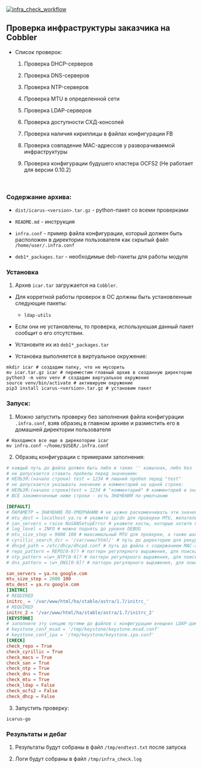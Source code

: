 [![infra_check_workflow](https://github.com/rshafikov/infra_check/actions/workflows/main.yml/badge.svg)](https://github.com/rshafikov/infra_check/actions/workflows/main.yml)

## Проверка инфраструктуры заказчика на Cobbler

- Список проверок:

	1. Проверка DHCP-серверов

	2. Проверка DNS-серверов

	3. Проверка NTP-серверов

	4. Проверка MTU в определенной сети

	5. Проверка LDAP-серверов 

	6. Проверка доступности СХД-консолей

	7. Проверка наличия кириллицы в файлах конфигурации FB

	8. Проверка совпадение MAC-адрессов у разворачиваемой инфраструктуры 

	9. Проверка конфигурации будушего кластера OCFS2 (Не работает для версии 0.10.2)

<br>

### Содержание архива:

- `dist/icarus-<version>.tar.gz` - python-пакет со всеми проверками

- `README.md` - инструкция

- `infra.conf` - пример файла конфигурации, который должен быть расположен в директории пользователя как скрытый файл `/home/user/.infra.conf`

- `deb1*_packages.tar` - необходимые deb-пакеты для работы модуля

### Установка

1. Архив `icar.tar` загружается на `Cobbler`.

- Для корретной работы проверок в ОС должны быть установленные следующие пакеты:
		
	- `ldap-utils`

- Если они не установлены, то проверка, используюшая данный пакет сообщит о его отсутствии. 

- Установите их из `deb1*_packages.tar`

- Установка выполняется в виртуальное окружение:

```shell
mkdir icar # создадим папку, что не мусорить
mv icar.tar.gz icar # переместим главный архив в созданную директорию
python3 -m venv venv # создадим виртуальное окружение
source venv/bin/activate # активируем окружение
pip3 install icarus-<version>.tar.gz # установим пакет
```

### Запуск:

1. Можно запустить проверку без заполнения файла конфигурации `.infra.conf`, взяв образец в главном архиве и разместить его в домашней директории пользователя 

```shell
# Находимся все еще в дирекотории icar
mv infra.conf ~/home/$USER/.infra.conf
```

2. Образец конфигурации с примерами заполнения:

```toml
# каждый путь до файла должен быть либо в таких '' кавычках, либо без
# не допускается ставить пробелы перед значением:
# НЕЛЬЗЯ:(начало строки) test = 1234 # лишний пробел перед "test"
# не допускается указывать значение и комментарий на одной строке:
# НЕЛЬЗЯ:(начало строки)test = 1234 # "комментарий" # комментарий и значение на одной строке
# ВСЕ закоменченные ниже строки - есть ЗНАЧЕНИЯ по-умолчанию

[DEFAULT]
# ПАРАМЕТР = ЗНАЧЕНИЕ ПО-УМОЛЧАНИЮ # не нужно раскоменчивать эти значения
# mtu_dest = localhost ya.ru # укажите ip/dn для проверки MTU, желательно один и тот же физический хост, но с интерфейсами из разных подсетей
# san_servers = raise NoSANSetupError # укажите хосты, которые хотите проверить
# log_level = INFO # можно поднять до уровня DEBUG
# mtu_size_step = 9000 100 # максимальный MTU для проверки, а также шаг проверки
# cyrillic_search_dir = '/var/www/html/' # путь до директории для рекурсивного поиска кириллицы
# dhcpd_path = /etc/dhcp/dhcpd.conf # путь до файла с содержанием MAC-адресов кобблера
# repo_pattern = REPO[0-9]? # паттерн регулярного выражения, для поиска репозиториев в INITRC-файлах
# ntp_pattern =\w+_NTP[0-9]? # паттерн регулярного выражения, для поиска NTP-серверов в INITRC-файлах
# dns_pattern = \w+_DNS[0-9]? # паттерн регулярного выражения, для поиска DNS-серверов в INITRC-файлах

san_servers = ya.ru google.com
mtu_size_step = 2000 100
mtu_dest = ya.ru google.com
[INITRC]
# REQUIRED
initrc_ = '/var/www/html/ha/stable/astra/1.7/initrc_'
# REQUIRED
initrc_2 = '/var/www/html/ha/stable/astra/1.7/initrc_2'
[KEYSTONE]
# заполните эту секцию путями до файлов с конфигурации внещних LDAP-доменов, включите "check_ldap"
# keystone_conf_msad = '/tmp/keystone/keystone.msad.conf'
# keystone_conf_ipa = '/tmp/keystone/keystone.ipa.conf'
[CHECK]
check_repo = True
check_cyrillic = True
check_macs = True
check_san = True
check_ntp = True
check_dns = True
check_mtu = True
check_ldap = False
check_ocfs2 = False
check_dhcp = False
```

3. Запустить проверку:

```shell
icarus-go
```

### Результаты и дебаг

1. Результаты будут собраны в файл `/tmp/endtest.txt` после запуска

2. Логи будут собраны в файл `/tmp/infra_check.log`

<br>
